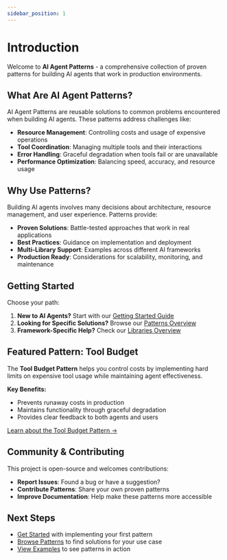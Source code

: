 ```yaml
---
sidebar_position: 1
---
```


# Introduction

Welcome to **AI Agent Patterns** - a comprehensive collection of proven patterns for building AI agents that work in production environments.

## What Are AI Agent Patterns?

AI Agent Patterns are reusable solutions to common problems encountered when building AI agents. These patterns address challenges like:

- **Resource Management**: Controlling costs and usage of expensive operations
- **Tool Coordination**: Managing multiple tools and their interactions
- **Error Handling**: Graceful degradation when tools fail or are unavailable
- **Performance Optimization**: Balancing speed, accuracy, and resource usage

## Why Use Patterns?

Building AI agents involves many decisions about architecture, resource management, and user experience. Patterns provide:

- **Proven Solutions**: Battle-tested approaches that work in real applications
- **Best Practices**: Guidance on implementation and deployment
- **Multi-Library Support**: Examples across different AI frameworks
- **Production Ready**: Considerations for scalability, monitoring, and maintenance

## Getting Started

Choose your path:

1. **New to AI Agents?** Start with our [Getting Started Guide](./getting-started.md)
2. **Looking for Specific Solutions?** Browse our [Patterns Overview](./patterns/overview.md)
3. **Framework-Specific Help?** Check our [Libraries Overview](./libraries/overview.md)

## Featured Pattern: Tool Budget

The **Tool Budget Pattern** helps you control costs by implementing hard limits on expensive tool usage while maintaining agent effectiveness.

**Key Benefits:**
- Prevents runaway costs in production
- Maintains functionality through graceful degradation
- Provides clear feedback to both agents and users

[Learn about the Tool Budget Pattern →](./patterns/tool-budget.md)

## Community & Contributing

This project is open-source and welcomes contributions:

- **Report Issues**: Found a bug or have a suggestion?
- **Contribute Patterns**: Share your own proven patterns
- **Improve Documentation**: Help make these patterns more accessible

## Next Steps

- [Get Started](./getting-started.md) with implementing your first pattern
- [Browse Patterns](./patterns/overview.md) to find solutions for your use case
- [View Examples](./examples/tool-budget-openai-ts.md) to see patterns in action 